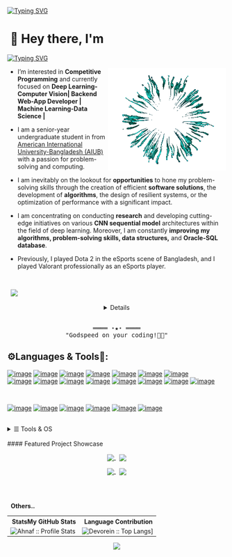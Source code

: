 <!-- https://github.com/MdAliAHnaf/  (Md. Ali Ahnaf) -->
<!-- June 21, 2023 -->
[![Typing SVG](https://readme-typing-svg.herokuapp.com?font=Poppins&color=929292&size=50&center=true&vCenter=true&width=1000&height=100&lines=Welcome+to+my+Git+Profile+^-^)](https://github.com/MdAliAhnaf)

# &nbsp;👋 Hey there, I'm <a target="_blank" href="https://mdaliahnaf.github.io/"> 
[![Typing SVG](https://readme-typing-svg.herokuapp.com?font=Poppins&color=00ffff&size=22&center=true&vCenter=true&width=138&height=26&lines=Ahnaf+:D)](https://github.com/MdAliAhnaf)</a> 

  <div class="row1">
    <div class="col-md-12 text-center">
      <a class="animate-charcter"> 
          <div class="col-md-12 text-center">
<img src="assets/img/Ai-Animation.gif" alt="Ai-Animation" align="right" > <!--width="300" height="300"-->
</div>
       </a>
    </div>
  </div>
</div>

- I’m interested in **Competitive Programming** and  currently focused on **Deep Learning-Computer Vision| Backend Web-App Developer | Machine Learning-Data Science |**
- I am a senior-year undergraduate student in from [American International University-Bangladesh (AIUB)](https://www.aiub.edu/) with a passion for problem-solving and computing.<br>
 
- I am inevitably on the lookout for **opportunities** to hone my problem-solving skills through the creation of efficient **software solutions**, the development of **algorithms**, the design of resilient systems, or the optimization of performance with a significant impact.<br>
- I am concentrating on conducting **research** and developing cutting-edge initiatives on various **CNN sequential model** architectures within the field of deep learning. Moreover, I am constantly **improving** **my algorithms, problem-solving skills, data structures,** and **Oracle-SQL database**.<br>
- Previously, I played Dota 2 in the eSports scene of Bangladesh, and I played Valorant professionally as an eSports player. <!-- <img src="assets/img/valorant-chile-logo.gif" width="35" height="30"> -->
<br>
<!-- And as a hobby, I love aquatic animals and petting cats. <img src="assets/img/cute-cat.gif" width="40" height="35"> -->

&nbsp; <a target="_blank" align = "right" href='https://komarev.com/ghpvc/?username=MdAliAhnaf&label=PROFILE+VIEWS&color=blueviolet'> ![](https://komarev.com/ghpvc/?username=MdAliAhnaf&label=PROFILE+VIEWS&color=blueviolet)

<!-- Details Section -->
<details align="center">
    <summary> &#9776; Feel free to find me on</summary>
    <p align="center">
        <br>
        <!-- Social Links -->
        <p>&#9776; <samp>Do Better, Be Better & Stay Better! </samp></p>
        <!-- Mail -->
        <a href="mailto:aliahnaf2012@gmail.com" target="_blank"><img alt="Gmail"
                src="https://img.shields.io/badge/Gmail-D14836?style=for-the-badge&logo=gmail&logoColor=white">
        </a>
        <!-- Linkedin -->
        <a href="https://www.linkedin.com/in/MdAliAhnaf/" target="_blank"><img alt="LinkedIn"
                src="https://img.shields.io/badge/linkedin-%230077B5.svg?style=for-the-badge&logo=linkedin&logoColor=white">
        </a>
        <!-- Twitter -->
        <a href="https://twitter.com/twilightggwp" target="_blank"><img alt="Twitter"
                src="https://img.shields.io/badge/Twitter-%231DA1F2.svg?style=for-the-badge&logo=Twitter&logoColor=white">
        </a>  
        <!-- Youtube -->
        <a href="https://www.youtube.com/channel/UCdykLcNSRzzKSTGov7vViWQ" target="_blank"><img alt="Youtube"
               src="https://img.shields.io/badge/-Youtube-FF0000?style=for-the-badge&logo=Youtube&logoColor=white">
        </a>
        <!---  src="https://img.shields.io/badge/Youtube-%EC3750.svg?style=for-the-badge&logo=Youtube&logoColor=white">--->  
        <a href="https://discordapp.com/users/376360755865583616" target="_blank"><img alt="Discord"
               src="https://img.shields.io/badge/Discord-5865F2?style=for-the-badge&logo=discord&logoColor=white">
        </a>
        <br>
        <a href="https://leetcode.com/MdAliAhnaf/" target="_blank"><img alt="Youtube"
               src="https://img.shields.io/badge/LeetCode-000000?style=for-the-badge&logo=LeetCode&logoColor=#d16c06">
        </a>
        <a href="https://www.hackerrank.com/mdaliahnaf" target="_blank"><img alt="hackerrank"
               src="https://img.shields.io/badge/-hackerrank-00cc00?style=for-the-badge&logo=hackerrank&logoColor=white">
        </a>
        <a href="https://www.kaggle.com/mdaliahnaf" target="_blank"><img alt="Kaggle"
               src="https://img.shields.io/badge/Kaggle-035a7d?style=for-the-badge&logo=kaggle&logoColor=white">
        </a>
        <a href="https://codeforces.com/profile/Md._.Ali._.Ahnaf" target="_blank"><img alt="codeforces"
               src="https://img.shields.io/badge/Codeforces-445f9d?style=for-the-badge&logo=Codeforces&logoColor=white">
        </a>
        <br>
        <a href="https://www.coursera.org/user/c0efcf358f8cb26242c5de2e29ddcd8f" target="_blank"><img alt="Coursera"
               src="https://img.shields.io/badge/Coursera-0056D2?style=for-the-badge&logo=Coursera&logoColor=white">
        </a>
        <a href="https://learn.udacity.com/courses/ud513" target="_blank"><img alt="Udacity"
               src="https://img.shields.io/badge/Udacity-grey?style=for-the-badge&logo=udacity&logoColor=15B8E6">
        </a>
        <a href="hhttps://stackoverflow.com/users/18825803/ahnaf" target="_blank"><img alt="Stack_Overflow"
               src="https://img.shields.io/badge/Stack_Overflow-FE7A16?style=for-the-badge&logo=stack-overflow&logoColor=white">
        </a>
    </p>
</details>
<br>
<samp>
    <p align="center">
        ════ ⋆★⋆ ════
        <br>
        "Godspeed on your coding!👨‍💻"
    </p>
</samp>

<!-- <h3 align="left">⚙️Languages & Tools🔧:</h3> -->

## ⚙️Languages & Tools🔧:

[![image](https://img.shields.io/badge/Python-FFD43B?style=for-the-badge&logo=python&logoColor=blue)](https://www.python.org/) 
[![image](https://img.shields.io/badge/C%23-239120?style=for-the-badge&logo=c-sharp&logoColor=white)](https://dotnet.microsoft.com/learn/csharp/)
[![image](https://img.shields.io/badge/R-276DC3?style=for-the-badge&logo=r&logoColor=white)](https://www.r-project.org/) 
[![image](https://img.shields.io/badge/C%2B%2B-00599C?style=for-the-badge&logo=c%2B%2B&logoColor=white)](https://cplusplus.com/) 
[![image](https://img.shields.io/badge/PLSQL-F80000?style=for-the-badge&logo=oracle&logoColor=black)](https://www.oracle.com/database/technologies/appdev/plsql.html)
[![image](https://img.shields.io/badge/C-00599C?style=for-the-badge&logo=c&logoColor=white)](https://www.cprogramming.com/)
[![image](https://img.shields.io/badge/HTML5-E34F26?style=for-the-badge&logo=html5&logoColor=white)](https://www.tutorialspoint.com/html5/index.htm)  
[![image](https://img.shields.io/badge/CSS3-1572B6?style=for-the-badge&logo=css3&logoColor=white)](https://www.css3.com/) 
[![image](https://img.shields.io/badge/json-5E5C5C?style=for-the-badge&logo=json&logoColor=white)](https://www.json.org/json-en.html) 
[![image](https://img.shields.io/badge/JavaScript-323330?style=for-the-badge&logo=javascript&logoColor=F7DF1E)](https://www.javascript.com/) 
[![image](https://img.shields.io/badge/PHP-777BB4?style=for-the-badge&logo=php&logoColor=white)](https://www.php.net/) 
[![image](https://img.shields.io/badge/java-%23ED8B00.svg?style=for-the-badge&logo=openjdk&logoColor=white)](https://www.java.com/en/) 
[![image](https://img.shields.io/badge/Windows%20Terminal-%234D4D4D.svg?style=for-the-badge&logo=windows-terminal&logoColor=white)](https://learn.microsoft.com/en-us/windows/terminal/) 
[![image](https://img.shields.io/badge/PowerShell-%235391FE.svg?style=for-the-badge&logo=powershell&logoColor=white)](https://learn.microsoft.com/en-us/powershell/) 
[![image](https://img.shields.io/badge/mysql-%2300f.svg?style=for-the-badge&logo=mysql&logoColor=white)](https://www.mysql.com/) 

<br>

[![image](https://img.shields.io/badge/TensorFlow-%23FF6F00.svg?style=for-the-badge&logo=TensorFlow&logoColor=white)]() 
[![image](https://img.shields.io/badge/Matplotlib-%23ffffff.svg?style=for-the-badge&logo=Matplotlib&logoColor=black)]() 
[![image](https://img.shields.io/badge/numpy-%23013243.svg?style=for-the-badge&logo=numpy&logoColor=white)]() 
[![image](https://img.shields.io/badge/pandas-%23150458.svg?style=for-the-badge&logo=pandas&logoColor=white)]() 
[![image](https://img.shields.io/badge/scikit--learn-%23F7931E.svg?style=for-the-badge&logo=scikit-learn&logoColor=white)]() 
[![image](https://img.shields.io/badge/PyTorch-%23EE4C2C.svg?style=for-the-badge&logo=PyTorch&logoColor=white)]()

<br>

<details>
<summary> &#9776; Tools & OS</summary>
<br><br>

[![image](https://img.shields.io/badge/Visual%20Studio%20Code-0078d7.svg?style=for-the-badge&logo=visual-studio-code&logoColor=white)]() 
[![image](https://img.shields.io/badge/Visual%20Studio-5C2D91.svg?style=for-the-badge&logo=visual-studio&logoColor=white)]() 
[![image](https://img.shields.io/badge/jupyter-%23FA0F00.svg?style=for-the-badge&logo=jupyter&logoColor=white)]() 
[![image](https://img.shields.io/badge/Anaconda-%2344A833.svg?style=for-the-badge&logo=anaconda&logoColor=white)]() 
[![image](https://img.shields.io/badge/pycharm-143?style=for-the-badge&logo=pycharm&logoColor=black&color=black&labelColor=green)]() 
[![image](https://img.shields.io/badge/opencv-%23white.svg?style=for-the-badge&logo=opencv&logoColor=white)]() 
[![image](https://img.shields.io/badge/Microsoft%20SQL%20Server-CC2927?style=for-the-badge&logo=microsoft%20sql%20server&logoColor=white)](https://www.microsoft.com/en-us/sql-server) 
[![image](https://img.shields.io/badge/.NET-5C2D91?style=for-the-badge&logo=.net&logoColor=white)]() 
[![image](https://img.shields.io/badge/sublime_text-%23575757.svg?style=for-the-badge&logo=sublime-text&logoColor=important)]() 
[![image](https://img.shields.io/badge/bootstrap-%238511FA.svg?style=for-the-badge&logo=bootstrap&logoColor=white)]() 
[![image](https://img.shields.io/badge/django-%23092E20.svg?style=for-the-badge&logo=django&logoColor=white)]() 
[![image](https://img.shields.io/badge/FastAPI-005571?style=for-the-badge&logo=fastapi)]() 
[![image](https://img.shields.io/badge/jquery-%230769AD.svg?style=for-the-badge&logo=jquery&logoColor=white)]() 
[![image](https://img.shields.io/badge/OpenGL-%23FFFFFF.svg?style=for-the-badge&logo=opengl)]() 
[![image](https://img.shields.io/badge/Notepad++-90E59A.svg?style=for-the-badge&logo=notepad%2b%2b&logoColor=black)]() 
[![image](https://img.shields.io/badge/apache-%23D42029.svg?style=for-the-badge&logo=apache&logoColor=white)]() 
  
[![image](https://img.shields.io/badge/cisco-%23049fd9.svg?style=for-the-badge&logo=cisco&logoColor=black)]() 
[![image](https://img.shields.io/badge/Research_Gate-00CCBB.svg?&style=for-the-badge&logo=ResearchGate&logoColor=white)]() 
[![image](https://img.shields.io/badge/Google_Scholar-4285F4?style=for-the-badge&logo=google-scholar&logoColor=white)]() 
[![image](https://img.shields.io/badge/Academia-fff?style=for-the-badge&logo=academia&logoColor=black)]() 
[![image](https://img.shields.io/badge/Arduino-00979D?style=for-the-badge&logo=Arduino&logoColor=white)]() 
<a href="https://www.mathworks.com/" target="_blank"> <img src="https://upload.wikimedia.org/wikipedia/commons/2/21/Matlab_Logo.png" alt="matlab" width="30" height="25"/> </a> 
[![image](https://img.shields.io/badge/cisco-%23049fd9.svg?style=for-the-badge&logo=cisco&logoColor=black)]() 

<br>

[![image](https://img.shields.io/badge/Linux-FCC624?style=for-the-badge&logo=linux&logoColor=black)]() 
[![image](https://img.shields.io/badge/Kali-268BEE?style=for-the-badge&logo=kalilinux&logoColor=white)]() 
[![image](https://img.shields.io/badge/Ubuntu-E95420?style=for-the-badge&logo=ubuntu&logoColor=white)]() 
[![image](https://img.shields.io/badge/Windows%2011-%230079d5.svg?style=for-the-badge&logo=Windows%2011&logoColor=white)]() 
[![image](https://img.shields.io/badge/Adobe%20after%20affects-CF96FD?style=for-the-badge&logo=Adobe%20after%20effects&logoColor=393665)]() 
[![image](https://img.shields.io/badge/Adobe%20Photoshop-31A8FF?style=for-the-badge&logo=Adobe%20Photoshop&logoColor=black)]() 
[![image](https://img.shields.io/badge/Adobe%20Premiere%20Pro-9999FF?style=for-the-badge&logo=Adobe%20Premiere%20Pro&logoColor=white)]() 

</details>

<br>
#### Featured Project Showcase

<p align="center">
<a href="https://github.com/MdAliAhnaf/MdAliAhnaf">
<img width='49%' align="center"src="https://github-readme-stats.vercel.app/api/pin/?username=MdAliAhnaf&repo=MdAliAhnaf&border_color=02D892&bg_color=0D1117&title_color=C9D1D9&text_color=8B949E&icon_color=02D892" />
</a>
<span>&nbsp;</span>
<a href="https://github.com/MdAliAhnaf/Threshold-of-Islam">
<img width='49%' align="center"src="https://github-readme-stats.vercel.app/api/pin/?username=MdAliAhnaf&repo=Threshold-of-Islam&border_color=02D892&bg_color=0D1117&title_color=C9D1D9&text_color=8B949E&icon_color=02D892" />
</a>
</p>
     
<p align="center">
<a href="https://github.com/MdAliAhnaf/Data_Science_R-Lang_ML">
<img width='49%' align="center"src="https://github-readme-stats.vercel.app/api/pin/?username=MdAliAhnaf&repo=Data_Science_R-Lang_ML&border_color=02D892&bg_color=0D1117&title_color=C9D1D9&text_color=8B949E&icon_color=02D892" />
</a>
<span>&nbsp;</span>
<a href="https://github.com/MdAliAhnaf/Threshold-of-Islam">
<img width='49%' align="center"src="https://github-readme-stats.vercel.app/api/pin/?username=MdAliAhnaf&repo=Threshold-of-Islam&border_color=02D892&bg_color=0D1117&title_color=C9D1D9&text_color=8B949E&icon_color=02D892" />
</a>
</p>

<br><br>

<!-- # <img src="assets/img/rocket-joypixels.gif" display="block"  width="30" height="30"> &nbsp; Stats and Language Contribution -->
&nbsp; **Others..**
<p align="center">
   <table>
      <tr>
       <th>&nbsp;StatsMy GitHub Stats</th>
       <th>&nbsp;Language Contribution</th>
     </tr>
      <tr>
       <td><img alt="Ahnaf :: Profile Stats" src="https://github-readme-stats.vercel.app/api?username=MdAliAhnaf&show_icons=true&theme=radical" alt="MdAliAhnaf" /> </td>
       <td><img align="left" <img alt="Devorein :: Top Langs]" src="https://github-readme-stats.vercel.app/api/top-langs/?username=mdaliahnaf&layout=compact&show_icons=true&theme=tokyonight" alt="MdAliAhnaf"> </td>
     </tr>
     
   </table>
</p>

<!-- # <img src="assets/img/fireflame.gif"  width="27" height="30"> &nbsp;Streak -->
<!-- &nbsp;Streak -->
<!-- [![Ahnaf's GitHub Streak](https://github-readme-streak-stats.herokuapp.com/?user=mdaliahnaf&theme=blood&fire=DD7F1C&background=151515&dates=9f9f9f&border=DD2727)](https://git.io/streak-stats) -->
<p align='center'>
  <a href="#"><img src="https://github-readme-streak-stats.herokuapp.com/?user=mdaliahnaf&theme=blood&fire=DD7F1C&background=151515&dates=9f9f9f&border=DD2727" width="400"></a>
</p>

<!-- <p align='center'>
  Do you like my open source projects? <a href='https://stars.github.com/nominate/'>Nominate me to Github Stars ⭐</a>
</p> -->
